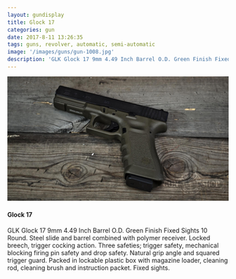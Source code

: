 ```yaml
---
layout: gundisplay
title: Glock 17
categories: gun
date: 2017-8-11 13:26:35
tags: guns, revolver, automatic, semi-automatic
image: '/images/guns/gun-1008.jpg'
description: 'GLK Glock 17 9mm 4.49 Inch Barrel O.D. Green Finish Fixed Sights 10 Round. Steel slide and barrel combined with polymer receiver.'
---
```


<div>
<img src="/images/guns/gun-1008.jpg" alt="Glock" />
</div>

#### Glock 17
GLK Glock 17 9mm 4.49 Inch Barrel O.D. Green Finish Fixed Sights 10 Round. Steel slide and barrel combined with polymer receiver. Locked breech, trigger cocking action. Three safeties; trigger safety, mechanical blocking firing pin safety and drop safety. Natural grip angle and squared trigger guard. Packed in lockable plastic box with magazine loader, cleaning rod, cleaning brush and instruction packet. Fixed sights.
